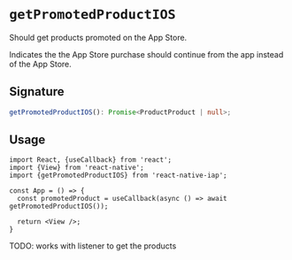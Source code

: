 # `getPromotedProductIOS`

Should get products promoted on the App Store.

Indicates the the App Store purchase should continue from the app instead of the App Store.

## Signature

```ts
getPromotedProductIOS(): Promise<ProductProduct | null>;
```

## Usage

```tsx
import React, {useCallback} from 'react';
import {View} from 'react-native';
import {getPromotedProductIOS} from 'react-native-iap';

const App = () => {
  const promotedProduct = useCallback(async () => await getPromotedProductIOS());

  return <View />;
}
```

TODO: works with listener to get the products
